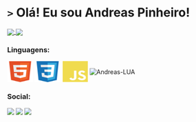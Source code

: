 # ` > ` Olá! Eu sou Andreas Pinheiro!
<a href="https://github-readme-stats.vercel.app/api?username=Andreas-Pinheiro">
  <img height=170 align="center" src="https://github-readme-stats.vercel.app/api?username=Andreas-Pinheiro&rank_icon=github&theme=dracula" />
</a>
<a href="https://github.com/Andreas-Pinheiro/convoychat">
  <img height=170 align="center" src="https://github-readme-stats.vercel.app/api/top-langs?username=Andreas-Pinheiro&layout=compact&langs_count=8&card_width=100&theme=dracula" />
</a>

  ### Linguagens:
<div>
  <img align="center" alt="Andreas-HTML" height="50" width="60" src="https://raw.githubusercontent.com/devicons/devicon/master/icons/html5/html5-original.svg">
  <img align="center" alt="Andreas-CSS" height="50" width="60" src="https://raw.githubusercontent.com/devicons/devicon/master/icons/css3/css3-original.svg">
  <img align="center" alt="Andreas-JS" height="50" width="60" src="https://raw.githubusercontent.com/devicons/devicon/master/icons/javascript/javascript-plain.svg">
  <img align="center" alt="Andreas-LUA" height="50" width="60" src="https://cdn.jsdelivr.net/gh/devicons/devicon/icons/lua/lua-original.svg">
</div>

  ### Social:
<div>
  <a href="https://www.linkedin.com/in/andreas-pinheiro-a97424264/" target="_blank"><img src="https://img.shields.io/badge/-LinkedIn-%230077B5?style=for-the-badge&logo=linkedin&logoColor=white" target="_blank"></a> 
  <a href="https://discord.gg/tyKScQFH3h" target="_blank"><img src="https://img.shields.io/badge/Discord-7289DA?style=for-the-badge&logo=discord&logoColor=white" target="_blank"></a>
  <a href = "mailto:andreaspinheirocontato@gmail.com"><img src="https://img.shields.io/badge/-Gmail-%23333?style=for-the-badge&logo=gmail&logoColor=white" target="_blank"></a>
</div>

